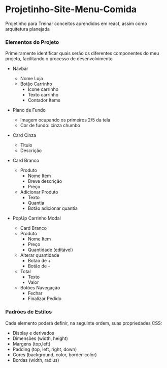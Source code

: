 # Projetinho-Site-Menu-Comida
 Projetinho para Treinar conceitos aprendidos em react, assim como arquitetura planejada

 ### Elementos do Projeto ###
 Primeiramente identificar quais serão os diferentes componentes do meu projeto, facilitando o processo de desenvolvimento

- Navbar
    - Nome Loja
    - Botão Carrinho
        - Ícone carrinho
        - Texto carrinho
        - Contador Items

- Plano de Fundo
    - Imagem ocupando os primeiros 2/5  da tela
    - Cor de fundo: cinza chumbo

- Card Cinza
    - Tìtulo
    - Descrição

- Card Branco
    - Produto
        - Nome Item
        - Breve descrição
        - Preço
    - Adicionar Produto
        - Texto
        - Quantia
        - Botão adicionar quantia

- PopUp Carrinho Modal
    - Card Branco
    - Produto
        - Nome Item
        - Preço
        - Quantidade (editável)
    - Alterar quantidade
        - Botão de +
        - Botão de -
    - Total
        - Texto
        - Valor
    - Botões Navegação
        - Fechar
        - Finalizar Pedido

### Padrões de Estilos ###
Cada elemento poderá definir, na seguinte ordem, suas propriedades CSS:

- Display e derivados 
- Dimensões (width, height)
- Margens   (top,left)
- Padding   (top, left, right, down)
- Cores     (background, color, border-color) 
- Bordas    (width, radius) 